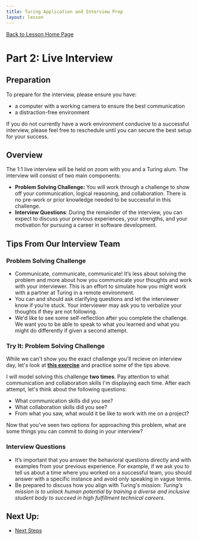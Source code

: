 ```yaml
---
title: Turing Application and Interview Prep
layout: lesson
---
```


<a href="../">Back to Lesson Home Page</a>

# Part 2: Live Interview

## Preparation

To prepare for the interview, please ensure you have:

- a computer with a working camera to ensure the best communication
- a distraction-free environment

If you do not currently have a work environment conducive to a successful interview, please feel free to reschedule until you can secure the best setup for your success.

## Overview

The 1:1 live interview will be held on zoom with you and a Turing alum. The interview will consist of two main components: 

- **Problem Solving Challenge:** You will work through a challenge to show off your communication, logical reasoning, and collaboration. There is no pre-work or prior knowledge needed to be successful in this challenge.
- **Interview Questions**: During the remainder of the interview, you can expect to discuss your previous experiences, your strengths, and your motivation for pursuing a career in software development.


## Tips From Our Interview Team
### Problem Solving Challenge
- Communicate, communicate, communicate! It’s less about solving the problem and more about how you communicate your thoughts and work with your interviewer. This is an effort to simulate how you might work with a partner at Turing in a remote environment.
- You can and should ask clarifying questions and let the interviewer know if you’re stuck. Your interviewer may ask you to verbalize your thoughts if they are not following.
- We'd like to see some self-reflection after you complete the challenge. We want you to be able to speak to what you learned and what you might do differently if given a second attempt. 

<div class="try-it-new">
  <h3>Try It: Problem Solving Challenge</h3>
  <p>While we can't show you the exact challenge you'll recieve on interview day, let's look at <strong><a target="blank" href="https://api.razzlepuzzles.com/dot_connect">this exercise</a></strong> and practice some of the tips above.</p>
  <p>I will model solving this challenge <strong>two times</strong>. Pay attention to what communication and collaboration skills I'm displaying each time. After each attempt, let's think about the following questions:</p>
  <ul>
    <li>What communication skills did you see?</li>
    <li>What collaboration skills did you see?</li>
    <li>From what you saw, what would it be like to work with me on a project?</li>
  </ul>
  <p>Now that you've seen two options for approaching this problem, what are some things you can commit to doing in your interview?</p>
</div>


### Interview Questions
- It’s important that you answer the behavioral questions directly and with examples from your previous experience. For example, if we ask you to tell us about a time where you worked on a successful team, you should answer with a specific instance and avoid only speaking in vague terms.
- Be prepared to discuss how you align with Turing's mission: *Turing’s mission is to unlock human potential by training a diverse and inclusive student body to succeed in high fulfillment technical careers.*

## Next Up:
- [Next Steps](../next-steps)